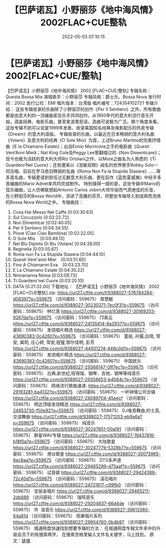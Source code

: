 ﻿---
title: 【巴萨诺瓦】小野丽莎《地中海风情》2002FLAC+CUE整轨
date: 2022-05-03 07:10:15
categories: 外语音乐
tags: 外语音乐
---
# 【巴萨诺瓦】小野丽莎《地中海风情》2002[FLAC+CUE/整轨]

【巴萨诺瓦】小野丽莎《地中海风情》 2002
[FLAC+CUE/整轨]
专辑名称：Questa Bossa
Mia
演唱歌手：小野丽莎
专辑风格：爵士乐、Bossa
Nova
发行时间：2002
发行公司：EMI
唱片版本：台湾版
唱片编号：724354102721
专辑介绍：
这张专辑收录的乐曲除了小野丽莎的创作《Per Il
Sentiero》之外，所有歌曲都是由意大利的一流编曲家及乐手共同创作。从1950年代的意大利流行音乐开始，涵盖经典、电影乐曲，甚至拿波里民谣，选曲可说极为广泛。换个角度来看，这张专辑不妨可以说是1999年发表、收录美国知名经典及电影配乐的热卖专辑《Dream》的意大利语版。
专辑收录的乐曲，以最近在日本畅销的意大利名曲《Volare》及意大利的经典《O Sole
Mio》为首，上述Bruno Martino的完美抒情曲《E la Chiamano Estate》；出自Ennio
Morricone之手的电影曲《Questi Vent’Anni Miei》；Nat King Cole及Peggy
Lee曾翻唱过的《Non Dimenticare》；现今也极为活跃的意大利大师Riz
Ortolani之作、以More之曲名为人熟悉的《Ti Guardero’Nel
Cuore》；还有邀来以《泪垂双颊》闻名的世界歌手Bobby Solo一同合唱、目前在罗马依旧畅销的名曲《Roma Non Fa la
Stupida Stasera》……等多首名曲，专辑更请到担任过无数意大利乐曲、更在前作《蓝色夏威夷》中经手多首编曲的Mario
Adnet来共同完成制作。
特别值得一提的是，这张专辑中Mario的弦乐编曲，让人仿佛联想起Antonio Carlos
Jobim大师华丽而气质绝佳的乐音，在小野丽莎的Bossa World中，添进了高雅的芬芳，将整张专辑导入到成熟而洗炼的Bossa
Nova World之中。
专辑曲目：
01. Cosa Hai Messo Nel
Caffe
[0:03:30.63]
02. Sul
Cocuzzolo
[0:02:22.72]
03. Non
Dimenticar
[0:02:40.05]
04. Per Il
Sentiero
[0:04:34.55]
05. Piove (Ciao Ciao
Bambina)
[0:02:22.05]
06. O Sole
Mio    [0:03:49.13]
07. Nel Blu Dipinto Di Blu
(Volare)
[0:04:28.00]
08. Reginella
[0:03:05.67]
09. Roma nun Fa La Stupida
Stasera
[0:04:44.10]
10. Questi Vent'anni
Miei    [0:03:51.60]
11. Fino A Chiamarmi
Eva    [0:03:23.70]
12. E La Chiamano
Estate
[0:04:30.22]
13. Ninnananna
Ninna
[0:03:09.73]
14. Ti Guardero'nel
Cuore
[0:03:20.10]
15. DATA
[0:21:32.00]
下载地址：
【巴萨诺瓦】小野丽莎《地中海风情》 2002 [FLAC+CUE整轨].zip:
https://url27.ctfile.com/f/9388027-576784284-d08397?p=559675
（访问密码：559675）
周慧敏
https://url27.ctfile.com/d/9388027-30230371-7ec0f3?p=559675
（访问密码：559675）
林忆莲
https://url27.ctfile.com/d/9388027-30169203-9267da?p=559675
（访问密码：559675）
邝美云
https://url27.ctfile.com/d/9388027-24135414-8a2937?p=559675
（访问密码：559675）
发烧唱片精选
https://url27.ctfile.com/d/9388027-43890383-0c4260?p=559675
（访问密码：559675）
童丽, 孙露,白晓, 常安, 龚玥, 庄心妍, 常安,程璧,鄂尔佳明, 彭芳
https://url27.ctfile.com/d/9388027-44931274-448c0d?p=559675
（访问密码：559675）
发烧唱片精选
https://url27.ctfile.com/d/9388027-43890383-0c4260?p=559675
（访问密码：559675）
中国民乐
https://url27.ctfile.com/d/9388027-29366147-0ff7ec?p=559675
（访问密码：559675）
古典,新世纪,班得瑞、钢琴、吉他、钢琴等纯音乐
https://url27.ctfile.com/d/9388027-29358653-b4064c?p=559675
（访问密码：559675）
网络流行歌曲速递.
https://url27.ctfile.com/d/9388027-29193281-ba4132?p=559675
（访问密码：559675）
一听钟情公司合辑
https://url27.ctfile.com/d/9388027-28089704-45eecf
（访问密码：559675）
明达顶级发烧精选
https://url27.ctfile.com/d/9388027-24653730-f50e92?p=559675
（访问密码：559675）
DJ电音舞曲,的士高, 交谊舞曲
https://url27.ctfile.com/d/9388027-17571203-eb9a6a?p=559675
（访问密码：559675）
纯音乐
https://url27.ctfile.com/d/9388027-30247851-00a191
（访问密码：559675）
群星WAV专辑
https://url27.ctfile.com/d/9388027-19437416-b18f0a?p=559675
（访问密码：559675）
大陆歌星
https://url27.ctfile.com/d/9388027-30247779-5328b7?p=559675
（访问密码：559675）
港台歌星
https://url27.ctfile.com/d/9388027-30073965-8ec8aa?p=559675
（访问密码：559675）
DTS多声道
https://url27.ctfile.com/d/9388027-29465289-d75aaf?p=559675
（访问密码：559675）
试音碟
https://url27.ctfile.com/d/9388027-29424388-72c40d?p=559675
（访问密码：559675）
滚石唱片
https://url27.ctfile.com/d/9388027-24721817-c99fb0
（访问密码：559675）
宝丽金唱片
https://url27.ctfile.com/d/9388027-29465211-2db889
（访问密码：559675）
瑞鸣音乐
https://url27.ctfile.com/d/9388027-29204837-66d4de
（访问密码：559675）
外  语音乐
https://url27.ctfile.com/d/9388027-39813360-64a61d
（访问密码：559675）
雨果唱片系列
https://url27.ctfile.com/d/9388027-29904760-0b4b97
（访问密码：559675）
城通网盘快速找到想要专辑的方法：
在城通网盘专辑文件夹中的升级会员下的有搜索两字，
在搜索空格里输入文件名关键字，马上找到。
原文：[链接](https://blog.sina.com.cn/s/blog_1647c7e7601030x0l.html)